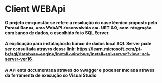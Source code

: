 #  Client WEBApi
#### O projeto em questão se refere a resolução do case técnico proposto pelo Paraná Banco, uma WebAPI desenvolvida em .NET 6.0, com integração com banco de dados, o escolhido foi o SQL Server.

#### A explicação para instalação do banco de dados local SQL Server pode ser consultada através desse link: https://learn.microsoft.com/pt-br/sql/database-engine/install-windows/install-sql-server?view=sql-server-ver16.

#### A API está documentada através do Swagger e pode ser iniciada através da ferramenta de execução do Visual Studio.
